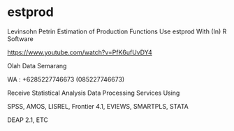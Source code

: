 # estprod
Levinsohn Petrin Estimation of Production Functions Use estprod With (In) R Software

https://www.youtube.com/watch?v=PfK6ufUvDY4

Olah Data Semarang

WA : +6285227746673 (085227746673)

Receive Statistical Analysis Data Processing Services Using

SPSS, AMOS, LISREL, Frontier 4.1, EVIEWS, SMARTPLS, STATA

DEAP 2.1, ETC
